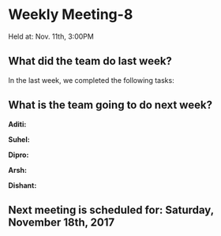 
# Weekly Meeting-8
Held at: Nov. 11th, 3:00PM

## What did the team do last week?
In the last week, we completed the following tasks:

 

## What is the team going to do next week?
 
**Aditi:**  

**Suhel:**   

**Dipro:**  

**Arsh:**  

**Dishant:**   
 

## Next meeting is scheduled for: Saturday, November 18th, 2017
